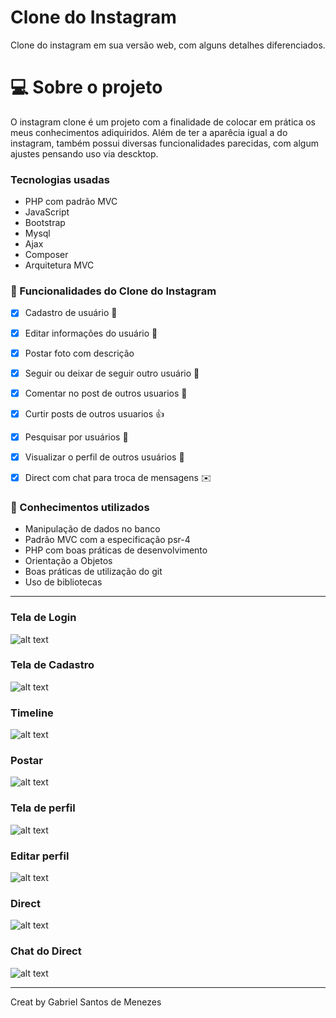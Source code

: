 # Clone do Instagram
Clone do instagram em sua versão web, com alguns detalhes diferenciados.
# :computer: Sobre o projeto
 O instagram clone é um projeto com a finalidade de colocar em prática os meus conhecimentos adiquiridos. 
Além de ter a aparêcia igual a do instagram, também possui diversas funcionalidades parecidas, com algum ajustes pensando uso via descktop.

### Tecnologias usadas
- PHP com padrão MVC
- JavaScript
- Bootstrap
- Mysql
- Ajax
- Composer
- Arquitetura MVC

### :rocket: Funcionalidades do Clone do Instagram 

- [X] Cadastro de usuário :bust_in_silhouette:
- [X] Editar informações do usuário :memo:
- [X] Postar foto com descrição 
- [X] Seguir ou deixar de seguir outro usuário :busts_in_silhouette:
- [X] Comentar no post de outros usuarios :speech_balloon:
- [X] Curtir posts de outros usuarios :+1:
- [X] Pesquisar por usuários :mag_right:
- [X] Visualizar o perfil de outros usuários :eyes:
- [X] Direct com chat para troca de mensagens :envelope:


### :green_book: Conhecimentos  utilizados                            

- Manipulação de dados no banco
- Padrão MVC com a especificação psr-4
- PHP com boas práticas de desenvolvimento
- Orientação a Objetos
- Boas práticas de utilização do git
- Uso de bibliotecas


<hr>

### Tela de Login
![alt text](https://github.com/Gabriel-Santos-de-Menezes/instagram_clone/blob/master/prints/tela_login.png)

### Tela de Cadastro
![alt text](https://github.com/Gabriel-Santos-de-Menezes/instagram_clone/blob/master/prints/tela_cadastro.png)

### Timeline
![alt text](https://github.com/Gabriel-Santos-de-Menezes/instagram_clone/blob/master/prints/timilene.png)

### Postar
![alt text](https://github.com/Gabriel-Santos-de-Menezes/instagram_clone/blob/master/prints/post.png)

### Tela de perfil
![alt text](https://github.com/Gabriel-Santos-de-Menezes/instagram_clone/blob/master/prints/tela_perfil_logado.png)

### Editar perfil
![alt text](https://github.com/Gabriel-Santos-de-Menezes/instagram_clone/blob/master/prints/editar_perfil.png)

### Direct
![alt text](https://github.com/Gabriel-Santos-de-Menezes/instagram_clone/blob/master/prints/tela_direct_inicial.png)

### Chat do Direct
![alt text](https://github.com/Gabriel-Santos-de-Menezes/instagram_clone/blob/master/prints/tela_direct_chat.png)


<hr>
<p>Creat by Gabriel Santos de Menezes</p>

